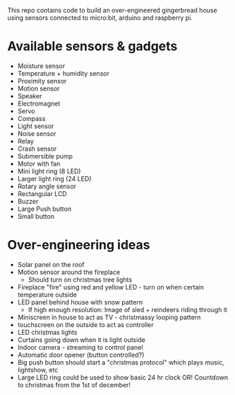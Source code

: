 This repo contains code to build an over-engineered gingerbread house using sensors connected to micro:bit, arduino and raspberry pi.

# Available sensors & gadgets
* Moisture sensor
* Temperature + humidity sensor
* Proximity sensor
* Motion sensor
* Speaker
* Electromagnet
* Servo 
* Compass
* Light sensor
* Noise sensor
* Relay
* Crash sensor
* Submersible pump
* Motor with fan
* Mini light ring (8 LED)
* Larger light ring (24 LED)
* Rotary angle sensor
* Rectangular LCD
* Buzzer
* Large Push button
* Small button

# Over-engineering ideas
* Solar panel on the roof
* Motion sensor around the fireplace
  * Should turn on christmas tree lights
* Fireplace "fire" using red and yellow LED - turn on when certain temperature outside
* LED panel behind house with snow pattern
  * If high enough resolution: Image of sled + reindeers riding through it
* Miniscreen in house to act as TV - christmassy looping pattern
* touchscreen on the outside to act as controller
* LED christmas lights
* Curtains going down when it is light outside
* Indoor camera - streaming to control panel
* Automatic door opener (button controlled?)
* Big push button should start a "christmas protocol" which plays music, lightshow, etc
* Large LED ring could be used to show basic 24 hr clock OR! Countdown to christmas from the 1st of december!


